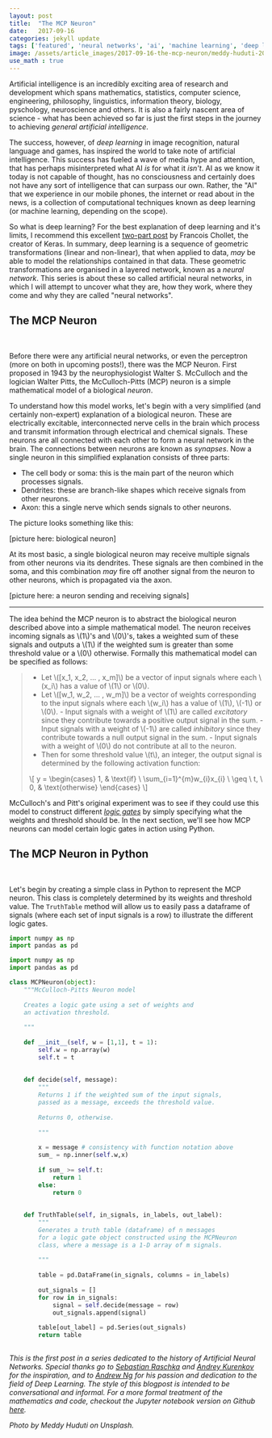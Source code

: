 ```yaml
---
layout: post
title:  "The MCP Neuron"
date:   2017-09-16
categories: jekyll update
tags: ['featured', 'neural networks', 'ai', 'machine learning', 'deep learning']
image: /assets/article_images/2017-09-16-the-mcp-neuron/meddy-huduti-201619.JPG
use_math : true
---
```


Artificial intelligence is an incredibly exciting area of research and development which spans mathematics, statistics, computer science, engineering, philosophy, linguistics, information theory, biology, pyschology, neuroscience and others. It is also a fairly nascent area of science - what has been achieved so far is just the first steps in the journey to achieving *general artificial intelligence*. 


The success, however, of *deep learning* in image recognition, natural language and games, has inspired the world to take note of artificial intelligence. This success has fueled a wave of media hype and attention, that has perhaps misinterpreted what AI *is* for what it *isn't*. AI as we know it today is not capable of thought, has no consciousness and certainly does not have any sort of intelligence that can surpass our own. Rather, the "AI" that we experience in our mobile phones, the internet or read about in the news, is a collection of computational techniques known as deep learning (or machine learning, depending on the scope). 


So what is deep learning? For the best explanation of deep learning and it's limits, I recommend this excellent [two-part post](https://blog.keras.io/the-limitations-of-deep-learning.html) by Francois Chollet, the creator of Keras. In summary, deep learning is a sequence of geometric transformations (linear and non-linear), that when applied to data, *may* be able to model the relationships contained in that data. These geometric transformations are organised in a layered network, known as a *neural network*. This series is about these so called artificial neural networks, in which I will attempt to uncover what they are, how they work, where they come and why they are called "neural networks".

## The MCP Neuron
<br>

Before there were any artificial neural networks, or even the perceptron (more on both in upcoming posts!), there was the MCP Neuron. First proposed in 1943 by the neurophysiologist Walter S. McCulloch and the logician Walter Pitts, the McCulloch-Pitts (MCP) neuron is a simple mathematical model of a biological *neuron*. 

To understand how this model works, let's begin with a very simplified (and certainly non-expert) explanation of a biological neuron. These are electrically excitable, interconnected nerve cells in the brain which process and transmit information through electrical and chemical signals. These neurons are all connected with each other to form a neural network in the brain. The connections between neurons are known as *synapses*. Now a single neuron in this simplified explanation consists of three parts:


* The cell body or soma: this is the main part of the neuron which processes signals.
* Dendrites: these are branch-like shapes which receive signals from other neurons.
* Axon: this a single nerve which sends signals to other neurons.


The picture looks something like this: 


[picture here: biological neuron]


At its most basic, a single biological neuron may receive multiple signals from other neurons via its dendrites. These signals are then combined in the soma, and this combination *may* fire off another signal from the neuron to other neurons, which is propagated via the axon.


[picture here: a neuron sending and receiving signals]

***

The idea behind the MCP neuron is to abstract the biological neuron described above into a simple mathematical model. The neuron receives incoming signals as \\(1\\)'s and \\(0\\)'s, takes a weighted sum of these signals and outputs a \\(1\\) if the weighted sum is greater than some threshold value or a \\(0\\) otherwise. Formally this mathematical model can be specified as follows:



>* Let \\([x_1, x_2, ... , x_m]\\) be a vector of input signals where each \\(x_i\\) has a value of \\(1\\) or \\(0\\).
>* Let \\([w_1, w_2, ... , w_m]\\) be a vector of weights corresponding to the input signals where each \\(w_i\\) has a value of \\(1\\), \\(-1\\) or \\(0\\). 
    - Input signals with a weight of \\(1\\) are called *excitatory* since they contribute towards a positive output signal in the sum. 
    - Input signals with a weight of \\(-1\\) are called *inhibitory* since they contribute towards a null output signal in the sum. 
    - Input signals with a weight of \\(0\\) do not contribute at all to the neuron.
>* Then for some threshold value \\(t\\), an integer, the output signal is determined by the following activation function:
>
>\\[
    y = \begin{cases}
        1, & \text{if} \ \sum_{i=1}^{m}w_{i}x_{i} \ \geq \ t, \\\
        0, & \text{otherwise}
    \end{cases}
\\]


McCulloch's and Pitt's original experiment was to see if they could use this model to construct different [*logic gates*](http://www.ee.surrey.ac.uk/Projects/CAL/digital-logic/gatesfunc/) by simply specifying what the weights and threshold should be. In the next section, we'll see how MCP neurons can model certain logic gates in action using Python. 

## The MCP Neuron in Python
<br>

Let's begin by creating a simple class in Python to represent the MCP neuron. This class is completely determined by its weights and threshold value. The `TruthTable` method will allow us to easily pass a dataframe of signals (where each set of input signals is a row) to illustrate the different logic gates.

```python
import numpy as np
import pandas as pd

import numpy as np
import pandas as pd

class MCPNeuron(object):
    """McCulloch-Pitts Neuron model
    
    Creates a logic gate using a set of weights and 
    an activation threshold. 
    
    """
    
    def __init__(self, w = [1,1], t = 1):
        self.w = np.array(w)
        self.t = t
        
    
    def decide(self, message):
        """
        Returns 1 if the weighted sum of the input signals,
        passed as a message, exceeds the threshold value. 
        
        Returns 0, otherwise.
        
        """
        
        x = message # consistency with function notation above
        sum_ = np.inner(self.w,x)
        
        if sum_ >= self.t:
            return 1
        else:
            return 0
        
        
    def TruthTable(self, in_signals, in_labels, out_label):
        """
        Generates a truth table (dataframe) of n messages
        for a logic gate object constructed using the MCPNeuron 
        class, where a message is a 1-D array of m signals.
        
        """
        
        table = pd.DataFrame(in_signals, columns = in_labels)
        
        out_signals = []
        for row in in_signals:
            signal = self.decide(message = row)
            out_signals.append(signal)
            
        table[out_label] = pd.Series(out_signals)
        return table
        
```


*This is the first post in a series dedicated to the history of Artificial Neural Networks. Special thanks go to [Sebastian Raschka](https://sebastianraschka.com) and [Andrey Kurenkov](http://www.andreykurenkov.com/writing/a-brief-history-of-neural-nets-and-deep-learning/) for the inspiration, and to [Andrew Ng](https://www.coursera.org/specializations/deep-learning) for his passion and dedication to the field of Deep Learning. The style of this blogpost is intended to be conversational and informal. For a more formal treatment of the mathematics and code, checkout the Jupyter notebook version on Github [here](https://github.com/JontySinai/PythonAI/blob/master/Notebooks/Sec1-1_MCP_Neuron.ipynb).*


*Photo by Meddy Huduti on Unsplash.*



